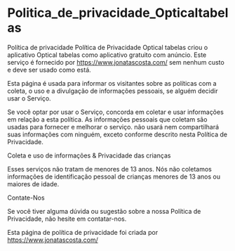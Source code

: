 # Politica_de_privacidade_Opticaltabelas
Política de privacidade Política de Privacidade Optical tabelas criou o aplicativo Optical tabelas como aplicativo gratuito com anúncio. Este serviço é fornecido por https://www.jonatascosta.com/  sem nenhum custo e deve ser usado como está.


Esta página é usada para informar os visitantes sobre as políticas com a coleta, o uso e a divulgação de informações pessoais, se alguém decidir usar o Serviço. 

Se você optar por usar o Serviço, concorda em coletar e usar informações em relação a esta política. As informações pessoais que coletam são usadas para fornecer e melhorar o serviço. não usará nem compartilhará suas informações com ninguém, exceto conforme descrito nesta Política de Privacidade. 

Coleta e uso de informações & Privacidade das crianças 

Esses serviços não tratam de menores de 13 anos. Nós não coletamos informações de identificação pessoal de crianças menores de 13 anos ou maiores de idade.  

 

Contate-Nos 

Se você tiver alguma dúvida ou sugestão sobre a nossa Política de Privacidade, não hesite em contatar-nos. 

Esta página de política de privacidade foi criada por https://www.jonatascosta.com/ 

 

 

